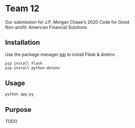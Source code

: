 # Team 12

Our submission for J.P. Morgan Chase's 2020 Code for Good.  
Non-profit: American Financial Solutions

## Installation

Use the package manager [pip](https://pip.pypa.io/en/stable/) to install Flask & dotenv.

```bash
pip install Flask
pip install python-dotenv
```

## Usage

```python
python app.py
```

## Purpose
 TODO